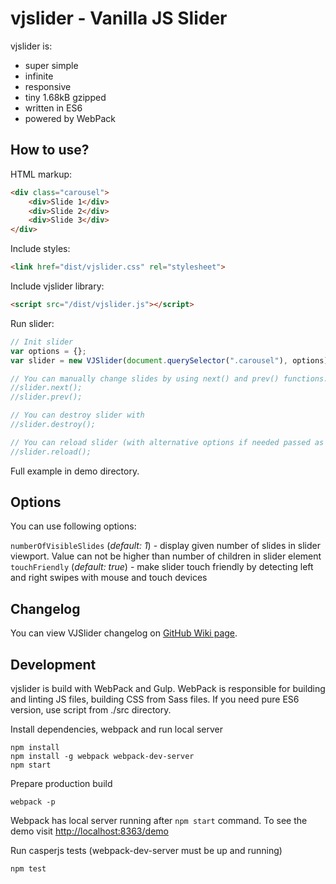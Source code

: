 vjslider - Vanilla JS Slider
============================
vjslider is:
 - super simple
 - infinite
 - responsive
 - tiny 1.68kB gzipped
 - written in ES6
 - powered by WebPack

How to use?
-----------
HTML markup: 
```html
<div class="carousel">
    <div>Slide 1</div>
    <div>Slide 2</div>
    <div>Slide 3</div>
</div>
```

Include styles:
```html
<link href="dist/vjslider.css" rel="stylesheet">
```

Include vjslider library:
```html
<script src="/dist/vjslider.js"></script>
```

Run slider:
```js
// Init slider
var options = {};
var slider = new VJSlider(document.querySelector(".carousel"), options);

// You can manually change slides by using next() and prev() functions:
//slider.next();
//slider.prev();

// You can destroy slider with
//slider.destroy();

// You can reload slider (with alternative options if needed passed as argument to reload method)
//slider.reload();
```

Full example in demo directory. 

Options
-------

You can use following options:

`numberOfVisibleSlides` (_default: 1_) - display given number of slides in slider viewport. Value can not be higher than number of children in slider element
`touchFriendly` (_default: true_) - make slider touch friendly by detecting left and right swipes with mouse and touch devices

Changelog
---------

You can view VJSlider changelog on [GitHub Wiki page](https://github.com/blacksaildivision/vjslider/wiki/Changelog). 

Development
-----------
vjslider is build with WebPack and Gulp. 
WebPack is responsible for building and linting JS files, building CSS from Sass files. If you need pure ES6 version, use script from ./src directory.

Install dependencies, webpack and run local server
```
npm install
npm install -g webpack webpack-dev-server
npm start
```

Prepare production build
```
webpack -p
```

Webpack has local server running after `npm start` command. To see the demo visit [http://localhost:8363/demo](http://localhost:8363/demo)


Run casperjs tests (webpack-dev-server must be up and running)
```
npm test
```
